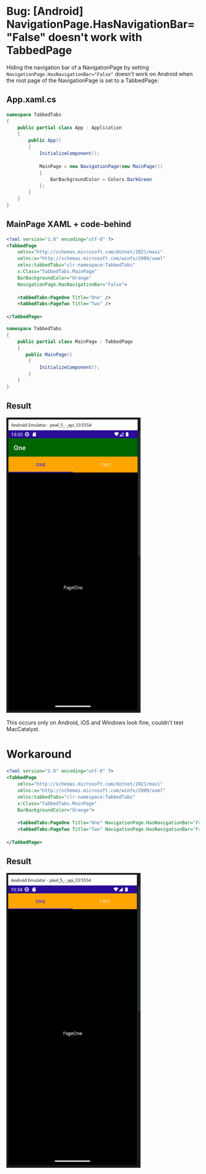 # Bug: [Android] NavigationPage.HasNavigationBar="False" doesn't work with TabbedPage

Hiding the navigation bar of a NavigationPage by setting `NavigationPage.HasNavigationBar="False"` doesn't work on Android  when the root page of the NavigationPage is set to a TabbedPage:

## App.xaml.cs

```c#
namespace TabbedTabs
{
    public partial class App : Application
    {
        public App()
        {
            InitializeComponent();

            MainPage = new NavigationPage(new MainPage())
            {
                BarBackgroundColor = Colors.DarkGreen
            };
        }
    }
}
```

## MainPage XAML + code-behind

```xml
<?xml version="1.0" encoding="utf-8" ?>
<TabbedPage
    xmlns="http://schemas.microsoft.com/dotnet/2021/maui"
    xmlns:x="http://schemas.microsoft.com/winfx/2009/xaml"
    xmlns:tabbedTabs="clr-namespace:TabbedTabs"
    x:Class="TabbedTabs.MainPage"
    BarBackgroundColor="Orange"
    NavigationPage.HasNavigationBar="False">

    <tabbedTabs:PageOne Title="One" />
    <tabbedTabs:PageTwo Title="Two" />

</TabbedPage>
```

```c#
namespace TabbedTabs
{
    public partial class MainPage : TabbedPage
    {
       public MainPage()
        {
            InitializeComponent();
        }
    }
}
```

## Result

<img src="https://github.com/ewerspej/maui-bug-navigationbar-tabbedpage/blob/main/Assets/Bug.PNG?raw=true" width=350 />


This occurs only on Android, iOS and Windows look fine, couldn't test MacCatalyst.

# Workaround

```xml
<?xml version="1.0" encoding="utf-8" ?>
<TabbedPage
    xmlns="http://schemas.microsoft.com/dotnet/2021/maui"
    xmlns:x="http://schemas.microsoft.com/winfx/2009/xaml"
    xmlns:tabbedTabs="clr-namespace:TabbedTabs"
    x:Class="TabbedTabs.MainPage"
    BarBackgroundColor="Orange">

    <tabbedTabs:PageOne Title="One" NavigationPage.HasNavigationBar="False" />
    <tabbedTabs:PageTwo Title="Two" NavigationPage.HasNavigationBar="False" />

</TabbedPage>
```

## Result

<img src="https://github.com/ewerspej/maui-bug-navigationbar-tabbedpage/blob/main/Assets/Workaround.PNG?raw=true" width=350 />

